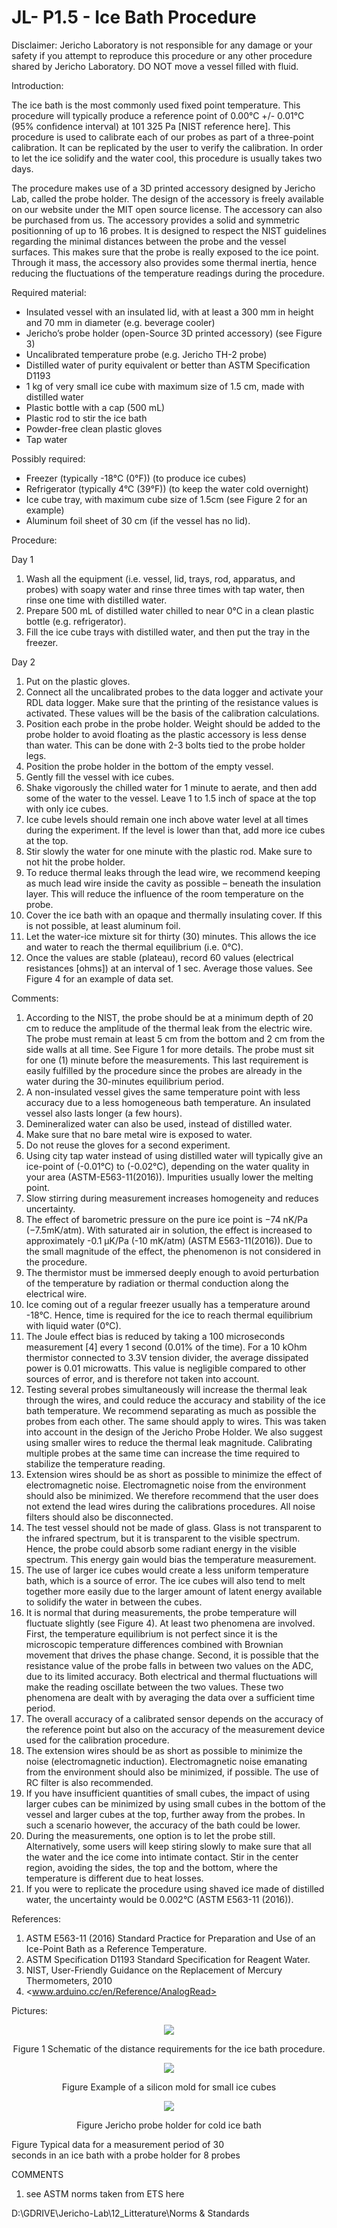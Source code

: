 JL- P1.5 - Ice Bath Procedure
=============================

Disclaimer: Jericho Laboratory is not responsible for any damage or your safety if you attempt to reproduce this procedure or any other procedure shared by Jericho Laboratory. DO NOT move a vessel filled with fluid.

Introduction:

The ice bath is the most commonly used fixed point temperature. This procedure will typically produce a reference point of 0.00°C +/- 0.01°C (95% confidence interval) at 101 325 Pa \[NIST reference here\]. This procedure is used to calibrate each of our probes as part of a three-point calibration. It can be replicated by the user to verify the calibration. In order to let the ice solidify and the water cool, this procedure is usually takes two days.

The procedure makes use of a 3D printed accessory designed by Jericho Lab, called the probe holder. The design of the accessory is freely available on our website under the MIT open source license. The accessory can also be purchased from us. The accessory provides a solid and symmetric positionning of up to 16 probes. It is designed to respect the NIST guidelines regarding the minimal distances between the probe and the vessel surfaces. This makes sure that the probe is really exposed to the ice point. Through it mass, the accessory also provides some thermal inertia, hence reducing the fluctuations of the temperature readings during the procedure.

Required material:

- Insulated vessel with an insulated lid, with at least a 300 mm in height and 70 mm in diameter (e.g. beverage cooler)
- Jericho’s probe holder (open-Source 3D printed accessory) (see Figure 3)
- Uncalibrated temperature probe (e.g. Jericho TH-2 probe)
- Distilled water of purity equivalent or better than ASTM Specification D1193
- 1 kg of very small ice cube with maximum size of 1.5 cm, made with distilled water
- Plastic bottle with a cap (500 mL)
- Plastic rod to stir the ice bath
- Powder-free clean plastic gloves
- Tap water

Possibly required:

- Freezer (typically -18°C (0°F)) (to produce ice cubes)
- Refrigerator (typically 4°C (39°F)) (to keep the water cold overnight)
- Ice cube tray, with maximum cube size of 1.5cm (see Figure 2 for an example)
- Aluminum foil sheet of 30 cm (if the vessel has no lid).

Procedure:

Day 1

1. Wash all the equipment (i.e. vessel, lid, trays, rod, apparatus, and probes) with soapy water and rinse three times with tap water, then rinse one time with distilled water.
2. Prepare 500 mL of distilled water chilled to near 0°C in a clean plastic bottle (e.g. refrigerator).
3. Fill the ice cube trays with distilled water, and then put the tray in the freezer.

Day 2

1. Put on the plastic gloves.
2. Connect all the uncalibrated probes to the data logger and activate your RDL data logger. Make sure that the printing of the resistance values is activated. These values will be the basis of the calibration calculations.
3. Position each probe in the probe holder. Weight should be added to the probe holder to avoid floating as the plastic accessory is less dense than water. This can be done with 2-3 bolts tied to the probe holder legs.
4. Position the probe holder in the bottom of the empty vessel.
5. Gently fill the vessel with ice cubes.
6. Shake vigorously the chilled water for 1 minute to aerate, and then add some of the water to the vessel. Leave 1 to 1.5 inch of space at the top with only ice cubes.
7. Ice cube levels should remain one inch above water level at all times during the experiment. If the level is lower than that, add more ice cubes at the top.
8. Stir slowly the water for one minute with the plastic rod. Make sure to not hit the probe holder.
9. To reduce thermal leaks through the lead wire, we recommend keeping as much lead wire inside the cavity as possible – beneath the insulation layer. This will reduce the influence of the room temperature on the probe.
10. Cover the ice bath with an opaque and thermally insulating cover. If this is not possible, at least aluminum foil.
11. Let the water-ice mixture sit for thirty (30) minutes. This allows the ice and water to reach the thermal equilibrium (i.e. 0°C).
12. Once the values are stable (plateau), record 60 values (electrical resistances \[ohms\]) at an interval of 1 sec. Average those values. See Figure 4 for an example of data set.

Comments:

1. According to the NIST, the probe should be at a minimum depth of 20 cm to reduce the amplitude of the thermal leak from the electric wire. The probe must remain at least 5 cm from the bottom and 2 cm from the side walls at all time. See Figure 1 for more details. The probe must sit for one (1) minute before the measurements. This last requirement is easily fulfilled by the procedure since the probes are already in the water during the 30-minutes equilibrium period.
2. A non-insulated vessel gives the same temperature point with less accuracy due to a less homogeneous bath temperature. An insulated vessel also lasts longer (a few hours).
3. Demineralized water can also be used, instead of distilled water.
4. Make sure that no bare metal wire is exposed to water.
5. Do not reuse the gloves for a second experiment.
6. Using city tap water instead of using distilled water will typically give an ice-point of (-0.01°C) to (-0.02°C), depending on the water quality in your area (ASTM-E563-11(2016)). Impurities usually lower the melting point.
7. Slow stirring during measurement increases homogeneity and reduces uncertainty.
8. The effect of barometric pressure on the pure ice point is −74 nK/Pa (−7.5mK/atm). With saturated air in solution, the effect is increased to approximately -0.1 μK/Pa (-10 mK/atm) (ASTM E563-11(2016)). Due to the small magnitude of the effect, the phenomenon is not considered in the procedure.
9. The thermistor must be immersed deeply enough to avoid perturbation of the temperature by radiation or thermal conduction along the electrical wire.
10. Ice coming out of a regular freezer usually has a temperature around -18°C. Hence, time is required for the ice to reach thermal equilibrium with liquid water (0°C).
11. The Joule effect bias is reduced by taking a 100 microseconds measurement \[4\] every 1 second (0.01% of the time). For a 10 kOhm thermistor connected to 3.3V tension divider, the average dissipated power is 0.01 microwatts. This value is negligible compared to other sources of error, and is therefore not taken into account.
12. Testing several probes simultaneously will increase the thermal leak through the wires, and could reduce the accuracy and stability of the ice bath temperature. We recommend separating as much as possible the probes from each other. The same should apply to wires. This was taken into account in the design of the Jericho Probe Holder. We also suggest using smaller wires to reduce the thermal leak magnitude. Calibrating multiple probes at the same time can increase the time required to stabilize the temperature reading.
13. Extension wires should be as short as possible to minimize the effect of electromagnetic noise. Electromagnetic noise from the environment should also be minimized. We therefore recommend that the user does not extend the lead wires during the calibrations procedures. All noise filters should also be disconnected.
14. The test vessel should not be made of glass. Glass is not transparent to the infrared spectrum, but it is transparent to the visible spectrum. Hence, the probe could absorb some radiant energy in the visible spectrum. This energy gain would bias the temperature measurement.
15. The use of larger ice cubes would create a less uniform temperature bath, which is a source of error. The ice cubes will also tend to melt together more easily due to the larger amount of latent energy available to solidify the water in between the cubes.
16. It is normal that during measurements, the probe temperature will fluctuate slightly (see Figure 4). At least two phenomena are involved. First, the temperature equilibrium is not perfect since it is the microscopic temperature differences combined with Brownian movement that drives the phase change. Second, it is possible that the resistance value of the probe falls in between two values on the ADC, due to its limited accuracy. Both electrical and thermal fluctuations will make the reading oscillate between the two values. These two phenomena are dealt with by averaging the data over a sufficient time period.
17. The overall accuracy of a calibrated sensor depends on the accuracy of the reference point but also on the accuracy of the measurement device used for the calibration procedure.
18. The extension wires should be as short as possible to minimize the noise (electromagnetic induction). Electromagnetic noise emanating from the environment should also be minimized, if possible. The use of RC filter is also recommended.
19. If you have insufficient quantities of small cubes, the impact of using larger cubes can be minimized by using small cubes in the bottom of the vessel and larger cubes at the top, further away from the probes. In such a scenario however, the accuracy of the bath could be lower.
20. During the measurements, one option is to let the probe still. Alternatively, some users will keep stiring slowly to make sure that all the water and the ice come into intimate contact. Stir in the center region, avoiding the sides, the top and the bottom, where the temperature is different due to heat losses.
21. If you were to replicate the procedure using shaved ice made of distilled water, the uncertainty would be 0.002°C (ASTM E563-11 (2016)).

References:

1. ASTM E563-11 (2016) Standard Practice for Preparation and Use of an Ice-Point Bath as a Reference Temperature.
2. ASTM Specification D1193 Standard Specification for Reagent Water.
3. NIST, User-Friendly Guidance on the Replacement of Mercury Thermometers, 2010
4. <www.arduino.cc/en/Reference/AnalogRead>

Pictures:
<figure>
<p align="center">
  <img src="../Calibration Procedures/images/ICEBATH1.png" 
    </p>
</figure>
    
<p align="center">Figure 1 Schematic of the distance requirements for the ice bath procedure.


<figure>
<p align="center">
  <img src="../Calibration Procedures/images/ICEBATH2.png" 
    </p>
</figure>
<p align="center">Figure Example of a silicon mold for small ice cubes


<figure>
<p align="center">
  <img src="../Calibration Procedures/images/ICEBATH3.png" 
    </p>
</figure>

<p align="center">Figure Jericho probe holder for cold ice bath

Figure Typical data for a measurement period of 30  
seconds in an ice bath with a probe holder for 8 probes



COMMENTS
1) see ASTM norms taken from ETS here

D:\GDRIVE\Jericho-Lab\12_Litterature\Norms & Standards
